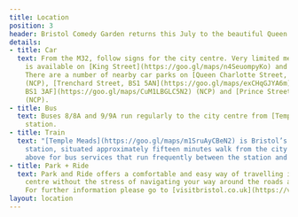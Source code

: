 ```yaml
---
title: Location
position: 3
header: Bristol Comedy Garden returns this July to the beautiful Queen Square with yet another outrageously good line-up.
details:
- title: Car
  text: From the M32, follow signs for the city centre. Very limited meter parking
    is available on [King Street](https://goo.gl/maps/n4SeuompyKo) and [Queen Square](https://goo.gl/maps/K8GAcQ73gCL2).
    There are a number of nearby car parks on [Queen Charlotte Street, BS1 4ES](https://goo.gl/maps/S7nq1MSqAmn)
    (NCP), [Trenchard Street, BS1 5AN](https://goo.gl/maps/exCHqGJYA6m) (BCC), [Broadmead,
    BS1 3AF](https://goo.gl/maps/CuM1LBGLC5N2) (NCP) and [Prince Street, BS1 4QF](https://goo.gl/maps/5zdmxdZqjGC2)
    (NCP).
- title: Bus
  text: Buses 8/8A and 9/9A run regularly to the city centre from [Temple Meads](https://goo.gl/maps/m1SruAyCBeN2)
    station.
- title: Train
  text: "[Temple Meads](https://goo.gl/maps/m1SruAyCBeN2) is Bristol’s main railway
    station, situated approximately fifteen minutes walk from the city centre. See
    above for bus services that run frequently between the station and city centre."
- title: Park + Ride
  text: Park and Ride offers a comfortable and easy way of travelling into the city
    centre without the stress of navigating your way around the roads and car parks.
    For further information please go to [visitbristol.co.uk](https://visitbristol.co.uk)
layout: location
---
```


